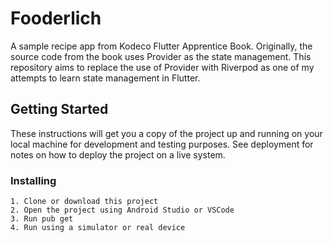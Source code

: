 # Fooderlich

A sample recipe app from Kodeco Flutter Apprentice Book.
Originally, the source code from the book uses Provider as the state management.
This repository aims to replace the use of Provider with Riverpod as one of my attempts to learn state management in Flutter.

## Getting Started

These instructions will get you a copy of the project up and running on your local machine for development and testing purposes. See deployment for notes on how to deploy the project on a live system.

### Installing

```
1. Clone or download this project
2. Open the project using Android Studio or VSCode
3. Run pub get 
4. Run using a simulator or real device
```
